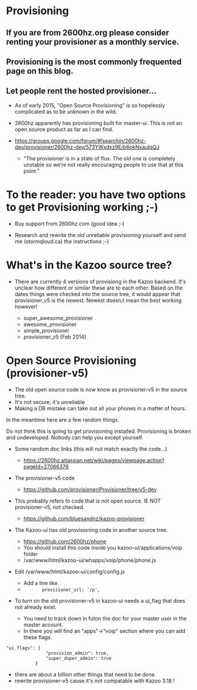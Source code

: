 # Provisioning

## If you are from 2600hz.org please consider renting your provisioner as a monthly service.
## Provisioning is the most commonly frequented page on this blog.  
## Let people rent the hosted provisioner...

* As of early 2015, "Open Source Provisioning" is so hopelessly complicated as to be unknown in the wild.  
* 2600hz apparently has provisioning built for master-ui.  This is not an open source product as far as I can find.

* https://groups.google.com/forum/#!searchin/2600hz-dev/provisioner/2600hz-dev/573YWxdxz9E/b6okNxauIqQJ
  * "The provisioner is in a state of flux. The old one is completely unstable so we’re not really encouraging people to use that at this point." 

# To the reader: you have two options to get Provisioning working ;-)  

* Buy support from 2600hz.com (good idea ;-)

* Research and rewrite the old unreliable provisioning yourself and send me (stormqloud.ca) the instructions ;-)

# What's in the Kazoo source tree?
* There are currently 4 versions of provisiong in the Kazoo backend.  It's unclear how different or similar these are to each other.  Based on the dates things were checked into the source tree, it would appear that provisioner_v5 is the newest.  Newest doesn;t mean the best working however!

  * super_awesome_provisioner
  * awesome_provisioner
  * simple_provisioner
  * provisioner_v5 (Feb 2014)


# Open Source Provisioning (provisioner-v5)
* The old open source code is now know as provisioner-v5 in the source tree.
* It's not secure, it's unreliable
* Making a DB mistake can take out all your phones in a matter of hours.

In the meantime here are a few random things.

Do not think this is going to get provisioning installed.  Provisioning is broken and undeveloped.  Nobody can help you except yourself.

* Some random doc links (this will not match exactly the code...)
  * https://2600hz.atlassian.net/wiki/pages/viewpage.action?pageId=27066376

* The provisioner-v5 code
  * https://github.com/provisioner/Provisioner/tree/v5-dev

* This probably refers to code that is not open source.  IE  NOT provisioner-v5, not checked.
  * https://github.com/bluesandnz/kazoo-provisioner
* The Kazoo-ui has old provisioning code in another source tree. 
  * https://github.com/2600hz/phone
  * You should install this code inside you kazoo-ui/applications/voip folder
  * /var/www/html/kazoo-ui/whapps/voip/phone/phone.js
 
* Edit /var/www/html/kazoo-ui/config/config.js 
  * Add a line like 
  * ```        provisioner_url: '/p', ```
 
* To turn on the old provisioner-v5 in kazoo-ui needs a ui_flag that does not already exist.
  * You need to track down in futon the doc for your master user in the master account.
  * In there you will find an "apps"->"voip" section where you can add these flags.

```
"ui_flags": {
               "provision_admin": true,
               "super_duper_admin": true
           }
```

  * there are about a billion other things that need to be done.
  * rewrite provisioner-v5 cause it's not compatable with Kazoo 3.18 !
